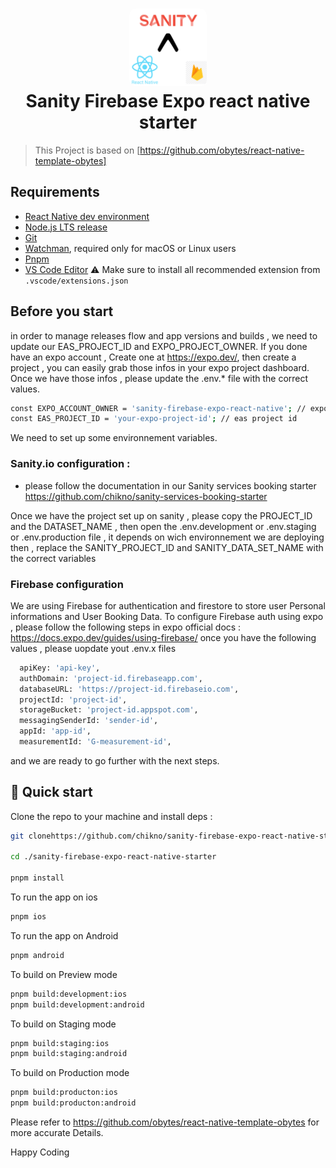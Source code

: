 <h1 align="center">
  <img alt="logo" src="./assets/icon.png" width="124px" style="border-radius:10px"/><br/>
Sanity Firebase Expo react native starter</h1>

> This Project is based on [https://github.com/obytes/react-native-template-obytes]

## Requirements

- [React Native dev environment ](https://reactnative.dev/docs/environment-setup)
- [Node.js LTS release](https://nodejs.org/en/)
- [Git](https://git-scm.com/)
- [Watchman](https://facebook.github.io/watchman/docs/install#buildinstall), required only for macOS or Linux users
- [Pnpm](https://pnpm.io/installation)
- [VS Code Editor](https://code.visualstudio.com/download) ⚠️ Make sure to install all recommended extension from `.vscode/extensions.json`


## Before you start




in order to manage releases flow and app versions and builds , we need to update our EAS_PROJECT_ID and EXPO_PROJECT_OWNER.
If you done have an expo account , Create one at https://expo.dev/, then create a project , you can easily grab those infos in your expo project dashboard. 
Once we have those infos , please update the .env.* file with the correct values.

```sh
const EXPO_ACCOUNT_OWNER = 'sanity-firebase-expo-react-native'; // expo account owner
const EAS_PROJECT_ID = 'your-expo-project-id'; // eas project id
```

 We need to set up some environnement variables. 
### Sanity.io configuration : 
- please follow the documentation in our Sanity services booking starter https://github.com/chikno/sanity-services-booking-starter

Once we have the project set up on sanity , please copy the PROJECT_ID and the DATASET_NAME , 
then open the .env.development or .env.staging or .env.production file , it depends on wich environnement we are deploying then , replace the SANITY_PROJECT_ID and SANITY_DATA_SET_NAME with the correct variables

### Firebase configuration

We are using Firebase for authentication and firestore to store user Personal informations and User Booking Data.
To configure Firebase auth using expo , please follow the following steps in expo official docs : 
https://docs.expo.dev/guides/using-firebase/
once you have the following values , please uopdate yout .env.x files

```sh
  apiKey: 'api-key',
  authDomain: 'project-id.firebaseapp.com',
  databaseURL: 'https://project-id.firebaseio.com',
  projectId: 'project-id',
  storageBucket: 'project-id.appspot.com',
  messagingSenderId: 'sender-id',
  appId: 'app-id',
  measurementId: 'G-measurement-id',
```

and we are ready to go further with the next steps.


## 👋 Quick start


Clone the repo to your machine and install deps :

```sh
git clonehttps://github.com/chikno/sanity-firebase-expo-react-native-starter

cd ./sanity-firebase-expo-react-native-starter

pnpm install
```

To run the app on ios

```sh
pnpm ios
```

To run the app on Android

```sh
pnpm android
```


To build on Preview mode
```sh
pnpm build:development:ios
pnpm build:development:android
```


To build on Staging mode
```sh
pnpm build:staging:ios
pnpm build:staging:android
```



To build on Production mode
```sh
pnpm build:producton:ios
pnpm build:producton:android
```



Please refer to https://github.com/obytes/react-native-template-obytes for more accurate Details.


Happy Coding
